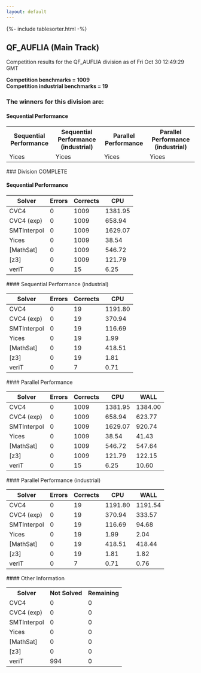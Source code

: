 ```yaml
---
layout: default
---
```

{%- include tablesorter.html -%}

##  QF_AUFLIA (Main Track)

Competition results for the QF_AUFLIA division as of Fri Oct 30 12:49:29 GMT

**Competition benchmarks = 1009** 
**<br/>Competition industrial benchmarks = 19** 

### The winners for this division are: 
#### Sequential Performance
<table>
<tr>
<th class="center">Sequential Performance</th>
<th class="center">Sequential Performance (industrial)</th>
<th class="center">Parallel Performance</th>
<th class="center">Parallel Performance (industrial)</th>
</tr>
<tr class="center">
<td>Yices</td>
<td>Yices</td>
<td>Yices</td>
<td>Yices</td>
</tr>
</table>
### Division COMPLETE
 




#### Sequential Performance
<table id="sequential" class="result sorted">
<thead>
<tr>
<th class="center">Solver</th><th class="center">Errors</th>
<th class="center">Corrects</th>
<th class="center">CPU</th>
</tr>
</thead>
<tr>
<td>CVC4</td>
<td class="right">0</td>
<td class="right">1009</td>
<td class="right">1381.95</td>
</tr>
<tr>
<td>CVC4 (exp)</td>
<td class="right">0</td>
<td class="right">1009</td>
<td class="right">658.94</td>
</tr>
<tr>
<td>SMTInterpol</td>
<td class="right">0</td>
<td class="right">1009</td>
<td class="right">1629.07</td>
</tr>
<tr>
<td>Yices</td>
<td class="right">0</td>
<td class="right">1009</td>
<td class="right">38.54</td>
</tr>
<tr>
<td>[MathSat]</td>
<td class="right">0</td>
<td class="right">1009</td>
<td class="right">546.72</td>
</tr>
<tr>
<td>[z3]</td>
<td class="right">0</td>
<td class="right">1009</td>
<td class="right">121.79</td>
</tr>
<tr>
<td>veriT</td>
<td class="right">0</td>
<td class="right">15</td>
<td class="right">6.25</td>
</tr>
</table>
#### Sequential Performance (industrial)
<table id="sequentiali" class="result sorted">
<thead>
<tr>
<th class="center">Solver</th><th class="center">Errors</th>
<th class="center">Corrects</th>
<th class="center">CPU</th>
</tr>
</thead>
<tr>
<td>CVC4</td>
<td class="right">0</td>
<td class="right">19</td>
<td class="right">1191.80</td>
</tr>
<tr>
<td>CVC4 (exp)</td>
<td class="right">0</td>
<td class="right">19</td>
<td class="right">370.94</td>
</tr>
<tr>
<td>SMTInterpol</td>
<td class="right">0</td>
<td class="right">19</td>
<td class="right">116.69</td>
</tr>
<tr>
<td>Yices</td>
<td class="right">0</td>
<td class="right">19</td>
<td class="right">1.99</td>
</tr>
<tr>
<td>[MathSat]</td>
<td class="right">0</td>
<td class="right">19</td>
<td class="right">418.51</td>
</tr>
<tr>
<td>[z3]</td>
<td class="right">0</td>
<td class="right">19</td>
<td class="right">1.81</td>
</tr>
<tr>
<td>veriT</td>
<td class="right">0</td>
<td class="right">7</td>
<td class="right">0.71</td>
</tr>
</table>
#### Parallel Performance
<table id="parallel" class="result sorted">
<thead>
<tr>
<th class="center">Solver</th><th class="center">Errors</th>
<th class="center">Corrects</th>
<th class="center">CPU</th>
<th class="center">WALL</th>
</tr>
</thead>
<tr>
<td>CVC4</td>
<td class="right">0</td>
<td class="right">1009</td>
<td class="right">1381.95</td>
<td class="right">1384.00</td>
</tr>
<tr>
<td>CVC4 (exp)</td>
<td class="right">0</td>
<td class="right">1009</td>
<td class="right">658.94</td>
<td class="right">623.77</td>
</tr>
<tr>
<td>SMTInterpol</td>
<td class="right">0</td>
<td class="right">1009</td>
<td class="right">1629.07</td>
<td class="right">920.74</td>
</tr>
<tr>
<td>Yices</td>
<td class="right">0</td>
<td class="right">1009</td>
<td class="right">38.54</td>
<td class="right">41.43</td>
</tr>
<tr>
<td>[MathSat]</td>
<td class="right">0</td>
<td class="right">1009</td>
<td class="right">546.72</td>
<td class="right">547.64</td>
</tr>
<tr>
<td>[z3]</td>
<td class="right">0</td>
<td class="right">1009</td>
<td class="right">121.79</td>
<td class="right">122.15</td>
</tr>
<tr>
<td>veriT</td>
<td class="right">0</td>
<td class="right">15</td>
<td class="right">6.25</td>
<td class="right">10.60</td>
</tr>
</table>
#### Parallel Performance (industrial)
<table id="paralleli" class="result sorted">
<thead>
<tr>
<th class="center">Solver</th><th class="center">Errors</th>
<th class="center">Corrects</th>
<th class="center">CPU</th>
<th class="center">WALL</th>
</tr>
</thead>
<tr>
<td>CVC4</td>
<td class="right">0</td>
<td class="right">19</td>
<td class="right">1191.80</td>
<td class="right">1191.54</td>
</tr>
<tr>
<td>CVC4 (exp)</td>
<td class="right">0</td>
<td class="right">19</td>
<td class="right">370.94</td>
<td class="right">333.57</td>
</tr>
<tr>
<td>SMTInterpol</td>
<td class="right">0</td>
<td class="right">19</td>
<td class="right">116.69</td>
<td class="right">94.68</td>
</tr>
<tr>
<td>Yices</td>
<td class="right">0</td>
<td class="right">19</td>
<td class="right">1.99</td>
<td class="right">2.04</td>
</tr>
<tr>
<td>[MathSat]</td>
<td class="right">0</td>
<td class="right">19</td>
<td class="right">418.51</td>
<td class="right">418.44</td>
</tr>
<tr>
<td>[z3]</td>
<td class="right">0</td>
<td class="right">19</td>
<td class="right">1.81</td>
<td class="right">1.82</td>
</tr>
<tr>
<td>veriT</td>
<td class="right">0</td>
<td class="right">7</td>
<td class="right">0.71</td>
<td class="right">0.76</td>
</tr>
</table>
#### Other Information
<table>
<tr>
<th class="center">Solver</th>
<th class="center">Not Solved</th>
<th class="center">Remaining</th>
</tr>
<tr>
<td>CVC4</td>
<td class="right">0</td>
<td class="right">0</td>
</tr>
<tr>
<td>CVC4 (exp)</td>
<td class="right">0</td>
<td class="right">0</td>
</tr>
<tr>
<td>SMTInterpol</td>
<td class="right">0</td>
<td class="right">0</td>
</tr>
<tr>
<td>Yices</td>
<td class="right">0</td>
<td class="right">0</td>
</tr>
<tr>
<td>[MathSat]</td>
<td class="right">0</td>
<td class="right">0</td>
</tr>
<tr>
<td>[z3]</td>
<td class="right">0</td>
<td class="right">0</td>
</tr>
<tr>
<td>veriT</td>
<td class="right">994</td>
<td class="right">0</td>
</tr>
</table>

